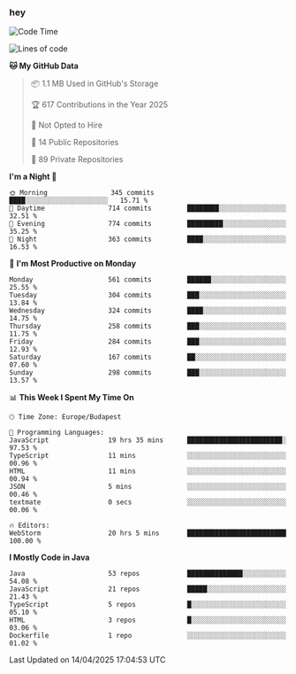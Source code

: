 ### hey

<!--START_SECTION:waka-->
![Code Time](http://img.shields.io/badge/Code%20Time-1%2C179%20hrs%2013%20mins-blue)

![Lines of code](https://img.shields.io/badge/From%20Hello%20World%20I%27ve%20Written-2.6%20million%20lines%20of%20code-blue)

**🐱 My GitHub Data** 

> 📦 1.1 MB Used in GitHub's Storage 
 > 
> 🏆 617 Contributions in the Year 2025
 > 
> 🚫 Not Opted to Hire
 > 
> 📜 14 Public Repositories 
 > 
> 🔑 89 Private Repositories 
 > 
**I'm a Night 🦉** 

```text
🌞 Morning                345 commits         ████░░░░░░░░░░░░░░░░░░░░░   15.71 % 
🌆 Daytime                714 commits         ████████░░░░░░░░░░░░░░░░░   32.51 % 
🌃 Evening                774 commits         █████████░░░░░░░░░░░░░░░░   35.25 % 
🌙 Night                  363 commits         ████░░░░░░░░░░░░░░░░░░░░░   16.53 % 
```
📅 **I'm Most Productive on Monday** 

```text
Monday                   561 commits         ██████░░░░░░░░░░░░░░░░░░░   25.55 % 
Tuesday                  304 commits         ███░░░░░░░░░░░░░░░░░░░░░░   13.84 % 
Wednesday                324 commits         ████░░░░░░░░░░░░░░░░░░░░░   14.75 % 
Thursday                 258 commits         ███░░░░░░░░░░░░░░░░░░░░░░   11.75 % 
Friday                   284 commits         ███░░░░░░░░░░░░░░░░░░░░░░   12.93 % 
Saturday                 167 commits         ██░░░░░░░░░░░░░░░░░░░░░░░   07.60 % 
Sunday                   298 commits         ███░░░░░░░░░░░░░░░░░░░░░░   13.57 % 
```


📊 **This Week I Spent My Time On** 

```text
🕑︎ Time Zone: Europe/Budapest

💬 Programming Languages: 
JavaScript               19 hrs 35 mins      ████████████████████████░   97.53 % 
TypeScript               11 mins             ░░░░░░░░░░░░░░░░░░░░░░░░░   00.96 % 
HTML                     11 mins             ░░░░░░░░░░░░░░░░░░░░░░░░░   00.94 % 
JSON                     5 mins              ░░░░░░░░░░░░░░░░░░░░░░░░░   00.46 % 
textmate                 0 secs              ░░░░░░░░░░░░░░░░░░░░░░░░░   00.06 % 

🔥 Editors: 
WebStorm                 20 hrs 5 mins       █████████████████████████   100.00 % 
```

**I Mostly Code in Java** 

```text
Java                     53 repos            ██████████████░░░░░░░░░░░   54.08 % 
JavaScript               21 repos            █████░░░░░░░░░░░░░░░░░░░░   21.43 % 
TypeScript               5 repos             █░░░░░░░░░░░░░░░░░░░░░░░░   05.10 % 
HTML                     3 repos             █░░░░░░░░░░░░░░░░░░░░░░░░   03.06 % 
Dockerfile               1 repo              ░░░░░░░░░░░░░░░░░░░░░░░░░   01.02 % 
```




 Last Updated on 14/04/2025 17:04:53 UTC
<!--END_SECTION:waka-->
